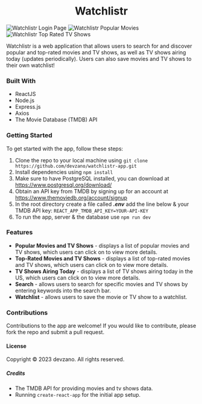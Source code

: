 <h1 align="center">Watchlistr</h1>

![Watchlistr Login Page](/src/styles/Screenshots/LoginPage.png)
![Watchlistr Popular Movies](/src/styles/Screenshots/PopularMovies.png)
![Watchlistr Top Rated TV Shows](/src/styles/Screenshots/TopRatedTVShows.png)

Watchlistr is a web application that allows users to search for and discover popular and top-rated movies and TV shows, as well as TV shows airing today (updates periodically). Users can also save movies and TV shows to their own watchlist!

### Built With
* ReactJS
* Node.js
* Express.js
* Axios
* The Movie Database (TMDB) API

### Getting Started

To get started with the app, follow these steps:

1. Clone the repo to your local machine using ```git clone https://github.com/devzano/watchlistr-app.git```
2. Install dependencies using ```npm install```
3. Make sure to have PostgreSQL installed, you can download at https://www.postgresql.org/download/
4. Obtain an API key from TMDB by signing up for an account at https://www.themoviedb.org/account/signup
5. In the root directory create a file called ***.env*** add the line below & your TMDB API key: ```REACT_APP_TMDB_API_KEY=YOUR-API-KEY```
6. To run the app, server & the database use ```npm run dev```


### Features

* __Popular Movies and TV Shows__ - displays a list of popular movies and TV shows, which users can click on to view more details.
* __Top-Rated Movies and TV Shows__ - displays a list of top-rated movies and TV shows, which users can click on to view more details.
* __TV Shows Airing Today__ - displays a list of TV shows airing today in the US, which users can click on to view more details.
* __Search__ - allows users to search for specific movies and TV shows by entering keywords into the search bar.
* __Watchlist__ - allows users to save the movie or TV show to a watchlist.

### Contributions

Contributions to the app are welcome! If you would like to contribute, please fork the repo and submit a pull request.

#### License

Copyright © 2023 devzano. All rights reserved.

##### Credits

* The TMDB API for providing movies and tv shows data.
* Running ```create-react-app``` for the initial app setup.